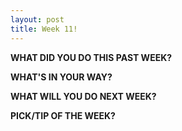 ```yaml
---
layout: post
title: Week 11!
---
```



**WHAT DID YOU DO THIS PAST WEEK?** 

**WHAT'S IN YOUR WAY?**

**WHAT WILL YOU DO NEXT WEEK?** 

**PICK/TIP OF THE WEEK?**
